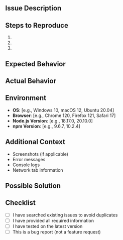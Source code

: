 ## Issue Description
<!-- Provide a clear and concise description of the issue -->

## Steps to Reproduce
<!-- List the steps to reproduce the issue -->
1. 
2. 
3. 

## Expected Behavior
<!-- Describe what you expected to happen -->

## Actual Behavior
<!-- Describe what actually happened -->

## Environment
- **OS**: [e.g., Windows 10, macOS 12, Ubuntu 20.04]
- **Browser**: [e.g., Chrome 120, Firefox 121, Safari 17]
- **Node.js Version**: [e.g., 18.17.0, 20.10.0]
- **npm Version**: [e.g., 9.6.7, 10.2.4]

## Additional Context
<!-- Add any other context about the problem here -->
- Screenshots (if applicable)
- Error messages
- Console logs
- Network tab information

## Possible Solution
<!-- If you have suggestions on a fix for the bug -->

## Checklist
- [ ] I have searched existing issues to avoid duplicates
- [ ] I have provided all required information
- [ ] I have tested on the latest version
- [ ] This is a bug report (not a feature request)
